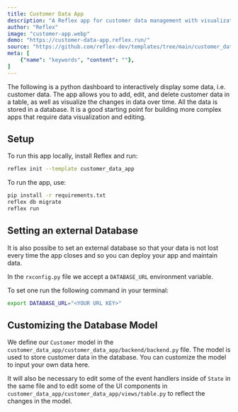 ```yaml
---
title: Customer Data App
description: "A Reflex app for customer data management with visualizations"
author: "Reflex"
image: "customer-app.webp"
demo: "https://customer-data-app.reflex.run/"
source: "https://github.com/reflex-dev/templates/tree/main/customer_data_app"
meta: [
    {"name": "keywords", "content": ""},
]
---
```


The following is a python dashboard to interactively display some data, i.e. customer data. The app allows you to add, edit, and delete customer data in a table, as well as visualize the changes in data over time. All the data is stored in a database. It is a good starting point for building more complex apps that require data visualization and editing.

## Setup

To run this app locally, install Reflex and run:

```bash
reflex init --template customer_data_app
```

To run the app, use:

```bash
pip install -r requirements.txt
reflex db migrate
reflex run
```


## Setting an external Database

It is also possibe to set an external database so that your data is not lost every time the app closes and so you can deploy your app and maintain data.

In the `rxconfig.py` file we accept a `DATABASE_URL` environment variable.

To set one run the following command in your terminal:

```bash
export DATABASE_URL="<YOUR URL KEY>"
```


## Customizing the Database Model

We define our `Customer` model in the `customer_data_app/customer_data_app/backend/backend.py` file. The model is used to store customer data in the database. You can customize the model to input your own data here.

It will also be necessary to edit some of the event handlers inside of `State` in the same file and to edit some of the UI components in `customer_data_app/customer_data_app/views/table.py` to reflect the changes in the model.
